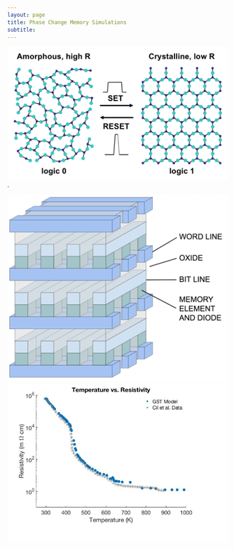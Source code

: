 ```yaml
---
layout: page
title: Phase Change Memory Simulations
subtitle: 
---
```


<img src="/img/PCM1.png" alt="GST Phases" width="700">.

<img src="/img/PCM2.png" alt="Cross Point Architecture" width="700">

<img src="/img/PCM3.jpg" alt="Temp v. Resistivity" width="700">
